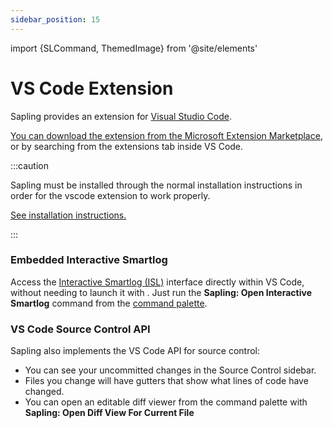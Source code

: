 ```yaml
---
sidebar_position: 15
---
```


import {SLCommand, ThemedImage} from '@site/elements'

# VS Code Extension

Sapling provides an extension for [Visual Studio Code](https://code.visualstudio.com/).

[You can download the extension from the Microsoft Extension Marketplace](https://marketplace.visualstudio.com/items?itemName=meta.sapling-scm), or by searching from the extensions tab inside VS Code.

:::caution

Sapling must be installed through the normal installation instructions in order for
the vscode extension to work properly.

[See installation instructions.](../introduction/installation.md)

:::

<ThemedImage alt="ISL in VS Code" light="/img/isl/vscode_light.png" dark="/img/isl/vscode_dark.png" />


### Embedded Interactive Smartlog
Access the [Interactive Smartlog (ISL)](./isl.md) interface directly within VS Code,
without needing to launch it with <SLCommand name="web" />.
Just run the **Sapling: Open Interactive Smartlog** command from the [command palette](https://code.visualstudio.com/docs/getstarted/userinterface#_command-palette).

### VS Code Source Control API

Sapling also implements the VS Code API for source control:
- You can see your uncommitted changes in the Source Control sidebar.
- Files you change will have gutters that show what lines of code have changed.
- You can open an editable diff viewer from the command palette with
**Sapling: Open Diff View For Current File**
